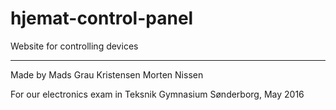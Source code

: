 # hjemat-control-panel
Website for controlling devices

-------------------------
Made by
Mads Grau Kristensen
Morten Nissen

For our electronics exam in Teksnik Gymnasium Sønderborg, May 2016
